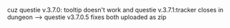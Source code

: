 cuz questie v.3.7.0: tooltip doesn't work and questie v.3.7.1:tracker closes in dungeon --> questie v3.7.0.5 fixes both 
uploaded as zip
